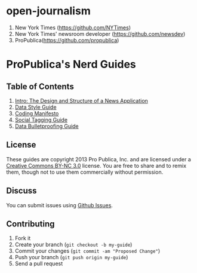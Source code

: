 # open-journalism

1. New York Times (https://github.com/NYTimes)
2. New York Times' newsroom developer (https://github.com/newsdev)
3. ProPublica(https://github.com/propublica)


# ProPublica's Nerd Guides

## Table of Contents

1. [Intro: The Design and Structure of a News Application](design-structure.md)
2. [Data Style Guide](news-apps.md)
3. [Coding Manifesto](coding-manifesto.md)
4. [Social Tagging Guide](social-tags.html)
5. [Data Bulletproofing Guide](data-bulletproofing.md)

## License

These guides are copyright 2013 Pro Publica, Inc. and are licensed under a [Creative Commons BY-NC 3.0](http://creativecommons.org/licenses/by-nc/3.0/) license. You are free to share and to remix them, though not to use them commercially without permission.

## Discuss

You can submit issues using [Github Issues](https://github.com/propublica/guides/issues).

## Contributing

1. Fork it
2. Create your branch (`git checkout -b my-guide`)
3. Commit your changes (`git commit -am "Proposed Change"`)
4. Push your branch (`git push origin my-guide`)
5. Send a pull request

